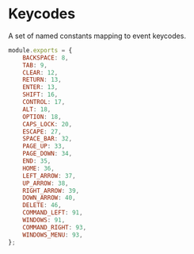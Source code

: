# Keycodes
A set of named constants mapping to event keycodes.


```js
module.exports = {
	BACKSPACE: 8,
	TAB: 9,
	CLEAR: 12,
	RETURN: 13,
	ENTER: 13,
	SHIFT: 16,
	CONTROL: 17,
	ALT: 18,
	OPTION: 18,
	CAPS_LOCK: 20,
	ESCAPE: 27,
	SPACE_BAR: 32,
	PAGE_UP: 33,
	PAGE_DOWN: 34,
	END: 35,
	HOME: 36,
	LEFT_ARROW: 37,
	UP_ARROW: 38,
	RIGHT_ARROW: 39,
	DOWN_ARROW: 40,
	DELETE: 46,
	COMMAND_LEFT: 91,
	WINDOWS: 91,
	COMMAND_RIGHT: 93,
	WINDOWS_MENU: 93,
};
```